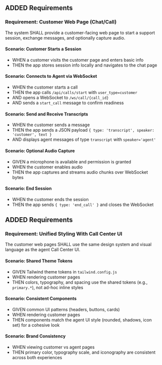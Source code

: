 ## ADDED Requirements

### Requirement: Customer Web Page (Chat/Call)
The system SHALL provide a customer-facing web page to start a support session, exchange messages, and optionally capture audio.

#### Scenario: Customer Starts a Session
- WHEN a customer visits the customer page and enters basic info
- THEN the app stores session info locally and navigates to the chat page

#### Scenario: Connects to Agent via WebSocket
- WHEN the customer starts a call
- THEN the app calls `/api/calls/start` with `user_type=customer`
- AND opens a WebSocket to `/ws/call/{call_id}`
- AND sends a `start_call` message to confirm readiness

#### Scenario: Send and Receive Transcripts
- WHEN the customer sends a message
- THEN the app sends a JSON payload `{ type: 'transcript', speaker: 'customer', text }`
- AND displays agent messages of type `transcript` with `speaker='agent'`

#### Scenario: Optional Audio Capture
- GIVEN a microphone is available and permission is granted
- WHEN the customer enables audio
- THEN the app captures and streams audio chunks over WebSocket bytes

#### Scenario: End Session
- WHEN the customer ends the session
- THEN the app sends `{ type: 'end_call' }` and closes the WebSocket

## ADDED Requirements

### Requirement: Unified Styling With Call Center UI
The customer web pages SHALL use the same design system and visual language as the agent Call Center UI.

#### Scenario: Shared Theme Tokens
- GIVEN Tailwind theme tokens in `tailwind.config.js`
- WHEN rendering customer pages
- THEN colors, typography, and spacing use the shared tokens (e.g., `primary.*`), not ad-hoc inline styles

#### Scenario: Consistent Components
- GIVEN common UI patterns (headers, buttons, cards)
- WHEN rendering customer pages
- THEN components match the agent UI style (rounded, shadows, icon set) for a cohesive look

#### Scenario: Brand Consistency
- WHEN viewing customer vs agent pages
- THEN primary color, typography scale, and iconography are consistent across both experiences
